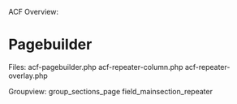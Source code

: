 ACF Overview:

Pagebuilder
=================================================
Files:
  acf-pagebuilder.php
  acf-repeater-column.php
  acf-repeater-overlay.php

Groupview:
  group_sections_page
    field_mainsection_repeater